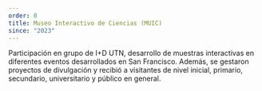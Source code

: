 ```yaml
---
order: 0
title: Museo Interactivo de Ciencias (MUIC)
since: "2023"
---
```


Participación en grupo de I+D UTN, desarrollo de muestras interactivas en
diferentes eventos desarrollados en San Francisco. Además, se gestaron proyectos
de divulgación y recibió a visitantes de nivel inicial, primario, secundario,
universitario y público en general.